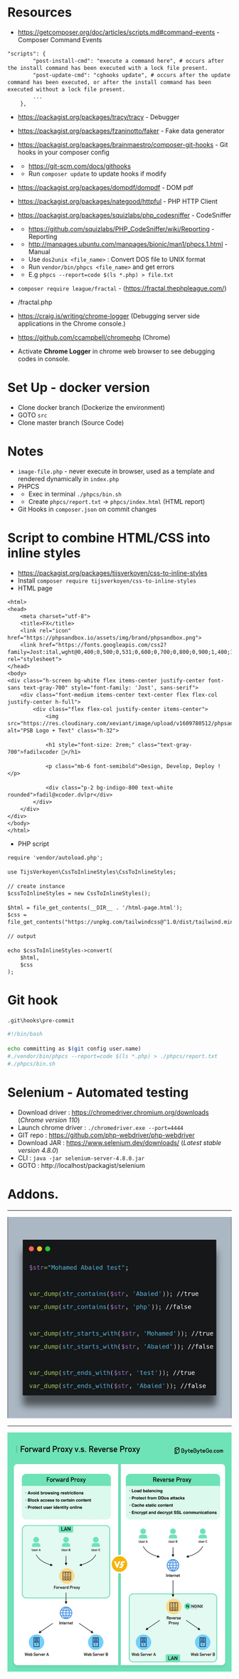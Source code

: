 # Resources

- https://getcomposer.org/doc/articles/scripts.md#command-events  - Composer Command Events

```
"scripts": {
        "post-install-cmd": "execute a command here", # occurs after the install command has been executed with a lock file present.
        "post-update-cmd": "cghooks update", # occurs after the update command has been executed, or after the install command has been executed without a lock file present.
        ...
    },
```   

- https://packagist.org/packages/tracy/tracy - Debugger

- https://packagist.org/packages/fzaninotto/faker - Fake data generator

- https://packagist.org/packages/brainmaestro/composer-git-hooks - Git hooks in your composer config
- - https://git-scm.com/docs/githooks
- - Run `composer update` to update hooks if modify

- https://packagist.org/packages/dompdf/dompdf - DOM pdf

- https://packagist.org/packages/nategood/httpful - PHP HTTP Client

- https://packagist.org/packages/squizlabs/php_codesniffer - CodeSniffer
- - https://github.com/squizlabs/PHP_CodeSniffer/wiki/Reporting - Reporting
- - http://manpages.ubuntu.com/manpages/bionic/man1/phpcs.1.html - Manual
- - Use `dos2unix <file_name>` : Convert DOS file to UNIX format
- - Run `vendor/bin/phpcs <file_name>` and get errors
- - E.g `phpcs --report=code $(ls *.php) > file.txt`

- `composer require league/fractal` - (https://fractal.thephpleague.com/)
- <URL>/fractal.php

- https://craig.is/writing/chrome-logger (Debugging server side applications in the Chrome console.)
- https://github.com/ccampbell/chromephp (Chrome)
- Activate **Chrome Logger** in chrome web browser to see debugging codes in console.
 
# Set Up - docker version

- Clone docker branch (Dockerize the environment)
- GOTO `src`
- Clone master branch (Source Code)

# Notes

- `image-file.php` - never execute in browser, used as a template and rendered dynamically in `index.php`
- PHPCS
- - Exec in terminal `./phpcs/bin.sh`
- - Create `phpcs/report.txt` -> `phpcs/index.html` (HTML report)
- Git Hooks in `composer.json` on commit changes

#  Script to combine HTML/CSS into inline styles

- https://packagist.org/packages/tijsverkoyen/css-to-inline-styles
- Install `composer require tijsverkoyen/css-to-inline-styles`
- HTML page
```
<html>
<head>
    <meta charset="utf-8">
    <title>FX</title>
    <link rel="icon" href="https://phpsandbox.io/assets/img/brand/phpsandbox.png">
    <link href="https://fonts.googleapis.com/css2?family=Jost:ital,wght@0,400;0,500;0,531;0,600;0,700;0,800;0,900;1,400;1,500;1,531;1,600;1,700;1,800;1,900&amp;display=swap" rel="stylesheet">
</head>
<body>
<div class="h-screen bg-white flex items-center justify-center font-sans text-gray-700" style="font-family: 'Jost', sans-serif">
    <div class="font-medium items-center text-center flex flex-col justify-center h-full">
        <div class="flex flex-col justify-center items-center">
            <img src="https://res.cloudinary.com/xeviant/image/upload/v1609780512/phpsandbox/v3_assets/PSB_LOGO_TEXT_HOR.png" alt="PSB Logo + Text" class="h-32">

            <h1 style="font-size: 2rem;" class="text-gray-700">fadilxcoder 🎉</h1>

            <p class="mb-6 font-semibold">Design, Develop, Deploy !</p>

            <div class="p-2 bg-indigo-800 text-white rounded">fadil@xcoder.dvlpr</div>
        </div>
    </div>
</div>
</body>
</html>
```

- PHP script
```
require 'vendor/autoload.php';

use TijsVerkoyen\CssToInlineStyles\CssToInlineStyles;

// create instance
$cssToInlineStyles = new CssToInlineStyles();

$html = file_get_contents(__DIR__ . '/html-page.html');
$css = file_get_contents("https://unpkg.com/tailwindcss@^1.0/dist/tailwind.min.css");

// output

echo $cssToInlineStyles->convert(
    $html,
    $css
);

```

# Git hook

 `.git\hooks\pre-commit`

```bash
#!/bin/bash

echo committing as $(git config user.name)
#./vendor/bin/phpcs --report=code $(ls *.php) > ./phpcs/report.txt
#./phpcs/bin.sh

```

# Selenium - Automated testing

- Download driver : https://chromedriver.chromium.org/downloads (*Chrome version 110*)
- Launch chrome driver : `./chromedriver.exe --port=4444`
- GIT repo : https://github.com/php-webdriver/php-webdriver
- Download JAR : https://www.selenium.dev/downloads/ (*Latest stable version 4.8.0*)
- CLI : `java -jar selenium-server-4.8.0.jar`
- GOTO : http://localhost/packagist/selenium

# Addons.
<hr>
<img src="./_docs/php-8-new-string-functions.jpg" alt="php-8-new-string-functions.jpg">
<hr>
<img src="./_docs/proxy.jpg" alt="proxy.jpg">